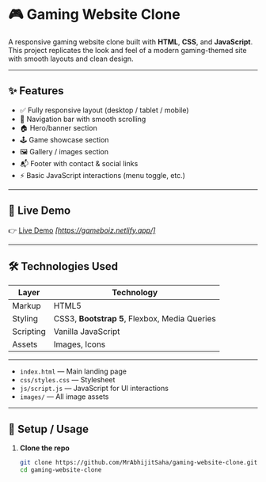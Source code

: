 # 🎮 Gaming Website Clone

A responsive gaming website clone built with **HTML**, **CSS**, and **JavaScript**.  
This project replicates the look and feel of a modern gaming-themed site with smooth layouts and clean design.

---

## ✨ Features

- ✅ Fully responsive layout (desktop / tablet / mobile)  
- 🧭 Navigation bar with smooth scrolling  
- 🏠 Hero/banner section  
- 🕹️ Game showcase section  
- 🖼️ Gallery / images section  
- 📬 Footer with contact & social links  
- ⚡ Basic JavaScript interactions (menu toggle, etc.)

---

## 🚀 Live Demo

👉 [Live Demo](#) *[https://gameboiz.netlify.app/]*

---

## 🛠️ Technologies Used

| Layer        | Technology                        |
|-------------|-------------------------------------|
| Markup      | HTML5                             |
| Styling     | CSS3, **Bootstrap 5**, Flexbox, Media Queries |
| Scripting   | Vanilla JavaScript                |
| Assets      | Images, Icons                     |

---


- `index.html` — Main landing page  
- `css/styles.css` — Stylesheet  
- `js/script.js` — JavaScript for UI interactions  
- `images/` — All image assets  

---

## 🧰 Setup / Usage

1. **Clone the repo**
   ```bash
   git clone https://github.com/MrAbhijitSaha/gaming-website-clone.git
   cd gaming-website-clone


